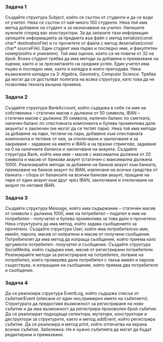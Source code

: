 ### Задача 1  
Създайте структура Subject, който се състои от студенти и да се води от учител.
Нека се състои от най-много 100 студенти. Нека той има метод добавяне на студент
и за назначаване на учител. Напишете нужните според вас конструктори. За да
запазите тази информация запишете информацията за предмета във файл с метод
serializе(const char* destinationFile) и го прочетете от файла с метод deserialize(const
char* sourceFile). Един студент има първо и последно име, и факултетен
номер(който е уникален). Той има оценки, които са не повече от 32 на брой. Всеки
студент трябва да има методи за добавяне и премахване на оценки, както и за
пресмятането на средния успех. Един учител има първо и последно име, както и
катедра в която преподава. Нека възможните катедри са 3: Algebra, Geometry,
Computer Science. Трябва да могат да се достъпват полетата на всяка структура,
като това да не позволява тяхната външна промяна. 

### Задача 2 
Създайте структура BankAccount, който съдържа в себе си име на собственика –
статичен масив с дължина от 50 символа, IBAN – статичен масив с дължина 35
символа, наличен баланс по сметката, наличен баланс по спестовната компонента и
булева променлива дали акаунтът е заключен (не могат да се теглят пари). Нека той
има методи за добавяне на пари, теглене на пари, добавяне към спестовната
компонента и теглене от нея, за отключване и заключване и за закриване – задаване
на името и IBAN-a на празни стрингове, задаване на 0 на наличните баланси и
заключване на акаунта. Създайте структура Bank, който има име – масив с
максимална дължина от 20 символа и масив от банкови акаунт (статичен с
максимална дължина 1000). Реализирайте методи за добавяне на банков акаунт към
банката, премахване на банков акаунт по IBAN, извличане на всички средства от
банката – сбора от балансите на всички банкови акаунт, пращане на пари от един
акаунт към друг чрез IBAN, заключване и отключване на акаунт по неговия IBAN.


### Задача 3 
Създайте структура Message, който има съдържание – статичен масив от символи с
дължина 1000, име на потребител – подател и име на потребител – получател и
булева променлива за това дали е прочетено. Нека структурата да има метод, който
задава съобщението за прочетено. Създайте структура User, който има
потребителско име, имейл, парола, масив от изпратени и масив от получени
съобщения. Потребителят да има метод да изпраща съобщение, който приема като
аргументи потребител- получател и съобщение. Създайте структура SocialMedia,
който съдържа име, масив от регистрирани потребители. Реализирайте методи за
регистриране на потребител, логване на потребител, която проверява дали
потребител с такъв имейл и парола съществува, и изпращане на съобщение, която
приема два потребителя и съобщение.


###  Задача 4 
Да се реализира структура EventLog, който съдържа списък от събития/Event (описани от един низ,примерно името на събитието). Структурата да предоставя възможност за регистриране на ново събитие и да има възможност да регистрира произволен брой събития. Да се реализират подходящи селектори, мутатори, конструктори и деструктори за структурите, както и метод addEvent, който регистрира събитие. Да се реализира и метод print, който отпечатва на екрана всички събития.
Забележка: Не е нужно събитията да могат да бъдат редактирани и премахвани.
